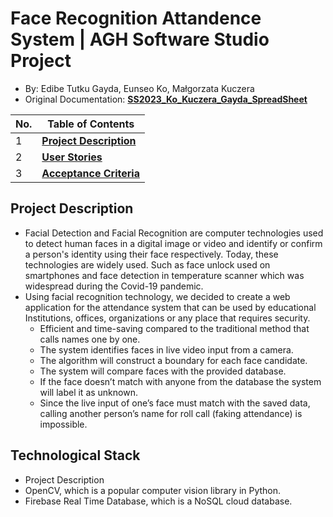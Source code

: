 # Face Recognition Attandence System  | AGH Software Studio Project
*  By: Edibe Tutku Gayda, Eunseo Ko, Małgorzata Kuczera
* Original Documentation: [**SS2023_Ko_Kuczera_Gayda_SpreadSheet**](https://github.com/Kylean01110/AGH-Software-Studio---Face-Regonition-Project/files/11216785/SS2023.Ko_Kuczera_Gayda_User_Stories.xlsx)


| No. | Table of Contents                                                                   |
| --- | ----------------------------------------------------------------------- |
| 1   | [**Project Description**](https://github.com/Kylean01110/AGH-Software-Studio---Face-Regonition-Project/files/11216815/SS2023.Ko_Kuczera_Gayda_User_Stories.-.Description.pdf)  
| 2   | [**User Stories**](https://github.com/Kylean01110/AGH-Software-Studio---Face-Regonition-Project/files/11216818/SS2023.Ko_Kuczera_Gayda_User_Stories.-.Acceptance.Criteria.pdf) |
| 3   | [**Acceptance Criteria**](https://github.com/Kylean01110/AGH-Software-Studio---Face-Regonition-Project/files/11216821/SS2023.Ko_Kuczera_Gayda_User_Stories.-.Acceptance.Criteria.pdf)   |                                                 

## Project Description 
* Facial Detection and Facial Recognition are computer technologies used to detect human faces in a digital image or video and identify or confirm a person's identity using 
their face respectively. Today, these technologies are widely used. Such as face unlock used on smartphones and face detection in temperature scanner which was widespread 
during the Covid-19 pandemic.
* Using facial recognition technology, we decided to create a web application for the attendance system that can be used by educational Institutions, offices, organizations 
or any place that requires security.
  - Efficient and time-saving compared to the traditional method that calls names one by one.
  - The system identifies faces in live video input from a camera.
  - The algorithm will construct a boundary for each face candidate.
  - The system will compare faces with the provided database.
  - If the face doesn’t match with anyone from the database the system will label it as unknown.
  - Since the live input of one’s face must match with the saved data, calling another person’s name for roll call (faking attendance) is impossible.

## Technological Stack 
* Project Description 
* OpenCV, which is a popular computer vision library in Python.
* Firebase Real Time Database, which is a NoSQL cloud database.





